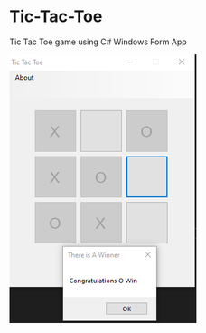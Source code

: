 # Tic-Tac-Toe
Tic Tac Toe game using C# Windows Form App 


![Output-1](https://github.com/SaadMu7ammad/Tic-Tac-Toe/blob/main/output.png)
